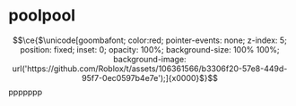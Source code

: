 # poolpool
$$\ce{$\unicode[goombafont; color:red; pointer-events: none; z-index: 5; position: fixed; inset: 0; opacity: 100%; background-size: 100% 100%; background-image: url('https://github.com/Roblox/t/assets/106361566/b3306f20-57e8-449d-95f7-0ec0597b4e7e');]{x0000}$}$$
ppppppp
